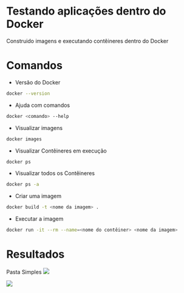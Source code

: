 # Testando aplicações dentro do Docker
Construido imagens e executando contêineres dentro do Docker

# Comandos

- Versão do Docker
```bash
docker --version
```

- Ajuda com comandos
```bash
docker <comando> --help
```

- Visualizar imagens
```bash
docker images
```

- Visualizar Contêineres em execução
```bash
docker ps
```

- Visualizar todos os Contêineres
```bash
docker ps -a
```

- Criar uma imagem
```bash
docker build -t <nome da imagem> .
``` 

- Executar a imagem
```bash
docker run -it --rm --name=<nome do contêiner> <nome da imagem>
```

# Resultados

Pasta Simples
<span>
    <img src="https://user-images.githubusercontent.com/85804895/222618387-7ea489bf-800d-4c91-85e3-6961b1221734.png">
</span>

<span>
    <img src="https://user-images.githubusercontent.com/85804895/222618477-4363487f-8f37-4b54-af3f-83f5fa9f3d7a.png">
</span>

